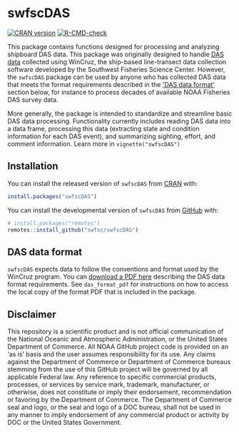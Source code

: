 # swfscDAS

<!-- badges: start -->

[![CRAN version](http://www.r-pkg.org/badges/version/swfscDAS)](https://cran.r-project.org/package=swfscDAS)
[![R-CMD-check](https://github.com/swfsc/swfscDAS/actions/workflows/R-CMD-check.yaml/badge.svg)](https://github.com/swfsc/swfscDAS/actions/workflows/R-CMD-check.yaml)
<!-- badges: end -->

This package contains functions designed for processing and analyzing shipboard DAS data. This package was originally designed to handle [DAS data](https://swfsc-publications.fisheries.noaa.gov/publications/TM/SWFSC/NOAA-TM-NMFS-SWFSC-305.PDF) collected using WinCruz, the ship-based line-transect data collection software developed by the Southwest Fisheries Science Center. However, the `swfscDAS` package can be used by anyone who has collected DAS data that meets the format requirements described in the ['DAS data format'](#DAS-data-format) section below, for instance to process decades of available NOAA Fisheries DAS survey data.

More generally, the package is intended to standardize and streamline basic DAS data processing. Functionality currently includes reading DAS data into a data frame, processing this data (extracting state and condition information for each DAS event), and summarizing sighting, effort, and comment information. Learn more in `vignette("swfscDAS")`

## Installation

You can install the released version of `swfscDAS` from [CRAN](https://CRAN.R-project.org) with:

``` r
install.packages("swfscDAS")
```

You can install the developmental version of `swfscDAS` from [GitHub](https://github.com) with:

``` r
# install.packages("remotes")
remotes::install_github("swfsc/swfscDAS")
```

## DAS data format

`swfscDAS` expects data to follow the conventions and format used by the WinCruz program. You can [download a PDF here](https://github.com/swfsc/swfscDAS/blob/main/inst/DAS_Format.pdf) describing the DAS data format requirements. See `das_format_pdf` for instructions on how to access the local copy of the format PDF that is included in the package.

## Disclaimer

This repository is a scientific product and is not official communication of the National Oceanic and Atmospheric Administration, or the United States Department of Commerce. All NOAA GitHub project code is provided on an ‘as is’ basis and the user assumes responsibility for its use. Any claims against the Department of Commerce or Department of Commerce bureaus stemming from the use of this GitHub project will be governed by all applicable Federal law. Any reference to specific commercial products, processes, or services by service mark, trademark, manufacturer, or otherwise, does not constitute or imply their endorsement, recommendation or favoring by the Department of Commerce. The Department of Commerce seal and logo, or the seal and logo of a DOC bureau, shall not be used in any manner to imply endorsement of any commercial product or activity by DOC or the United States Government.
